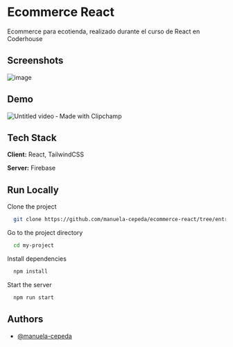 # Ecommerce React

Ecommerce para ecotienda, realizado durante el curso de React en Coderhouse



## Screenshots

![image](https://user-images.githubusercontent.com/79425483/168687479-7fa34036-2526-405b-9f04-117471fe5596.png)

## Demo

![Untitled video ‐ Made with Clipchamp](https://user-images.githubusercontent.com/79425483/168688795-c33adb25-5771-42be-bab3-dd8cd2232665.gif)


## Tech Stack

**Client:** React, TailwindCSS 

**Server:** Firebase 

## Run Locally

Clone the project

```bash
  git clone https://github.com/manuela-cepeda/ecommerce-react/tree/entrega-final
```

Go to the project directory

```bash
  cd my-project
```

Install dependencies

```bash
  npm install
```

Start the server

```bash
  npm run start
```


## Authors

- [@manuela-cepeda](https://github.com/manuela-cepeda)
